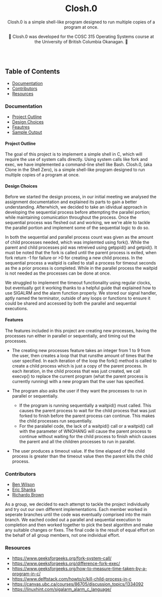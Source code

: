 <h1 align="center">
  Closh.0
</h1>
<p align="center">
  
</p>

<p align="center">
 Closh.0 is a simple shell-like program designed to run multiple copies of a program at once. 
</p> 

<p align="center">
  🚧
 Closh.0 was developed for the COSC 315 Operating Systems course at the University of British Columbia Okanagan.
  🚧
</p>

<br><br>

## Table of Contents

- [Documentation](#documentation)
- [Contributors](#contributors)
- [Resources](#resources)



### Documentation
 - [Project Outline](#project-outline)
 - [Design Choices](#design-choices)
 - [Feautres](#features)
 - [Sample Output](/sampleoutput.txt) 
 
 
#### Project Outline

The goal of this project is to implement a simple shell in C, which will require the use of
system calls directly. Using system calls like fork and exec, we have implemented a command-line shell like Bash. 
Closh.0, (aka Clone in the Shell Zero), is a simple shell-like program designed to run multiple copies of a program at once. 


#### Design Choices
Before we started the design process, in our initial meeting we analysed the assignment documentation and explained its parts to gain a better understanding. Afterwhich, we decided to take an idividual approach in developing the sequential process before attempting the parallel portion; while maintaining comunication throughout the process. Once the sequential process was fleshed out and working, we we're able to tackle the parallel portion and implement some of the sequential logic to do so. 

In both the sequential and parallel process count was given as the amount of child processes needed, which was implemted using fork(). While the parent and child processes pid was retreived using getppid() and getpid(). It must be noted that the fork is called until the parent process is exited, when fork return -1 for failure or >0  for creating a new child process. In the sequential process a waitpid is called to stall a process for timeout seconds as the a prior process is completed. While in the parallel process the waitpid is not needed as the processes can be done at once.

We struggled to implement the timeout functionality using regular clocks, but eventually got it working thanks to a helpful guide that explained how to use SIGALRM and the alarm function properly. We stored our signal handler, aptly named the terminator, outside of any loops or functions to ensure it could be shared and accessed by both the parallel and sequential executions.


#### Features
The features included in this project are creating new processes, having the processes run either in parallel or sequentially,
 and timing out the processes. 
 
* The creating new processes feature takes an integer from 1 to 9 from the user, then creates a loop that that runsthe amount of times that the user specified. In each iteration of the loop the fork() method is called to create a child process which is just a copy of the parent process. In each iteration, in the child process that was just created, we call execvp() to replace the current program (what the parent process is currently running) with a new program that the user has specified.

* The program also asks the user if they want the processes to run in parallel or sequentially. 
  * If the program is running sequentially a waitpid() must called. This causes the parent process to wait for the child process that was just forked to finish before the parent process can continue. This makes the child processes run sequentially. 
  * For the paralallel code, the lack of a waitpid() call or a waitpid() call with the parameter of WNOHANG will cause the parent process to continue without waiting for the child process to finish which causes the parent and all the children processes to run in parallel.

*  The user produces a timeout value. If the time elapsed of the child process is greater than the timeout value then the parent kills the child process.


### Contributors
 - [Ben Wilson](https://github.com/benmwilson)
 - [Eric Shanks](https://github.com/EricShanks68)
 - [Richardo Brown](https://github.com/Buttertoastt)

As a group, we decided to each attempt to tackle the project individually and try out our own different implementations. Each member worked in seperate branches until the code was eventually comprised into the main branch. We eached coded out a parallel and sequential execution to completion and then worked together to pick the best algorithm and make any suitable changes or fixes. The final code is the result of equal effort on the behalf of all group members, not one individual effort.


### Resources

* https://www.geeksforgeeks.org/fork-system-call/
* https://www.geeksforgeeks.org/difference-fork-exec/
* https://www.geeksforgeeks.org/how-to-measure-time-taken-by-a-program-in-c/ 
* https://www.delftstack.com/howto/c/kill-child-process-in-c  
* https://canvas.ubc.ca/courses/86705/discussion_topics/1334092
* https://linuxhint.com/sigalarm_alarm_c_language/
